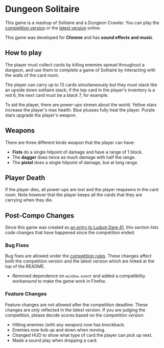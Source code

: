 # Dungeon Solitaire

This game is a mashup of Solitaire and a Dungeon Crawler. You can play the
[competition version](http://www.joe-fowler.co.uk/misc/ludumdare41) or the
[latest version](http://www.joe-fowler.co.uk/misc/ludumdare41/post) online.

This game was developed for **Chrome** and has **sound effects and music**.

## How to play

The player must collect cards by killing enemies spread throughout a dungeon,
and use them to complete a game of Solitaire by interacting with the walls of
the card room.

The player can carry up to 13 cards simultaneously but they must stack like an
upside down solitaire stack; if the top card in the player's inventory is a red
6, the next card must be a black 7, for example.

To aid the player, there are power-ups strewn about the world. Yellow stars
increase the player's max health. Blue plusses fully heal the player. Purple
stars upgrade the player's weapon.

## Weapons

There are three different kinds weapon that the player can have:

  * **Fists** do a single hitpoint of damage and have a range of 1 block.
  * The **dagger** does twice as much damage with half the range.
  * The **pistol** does a single hitpoint of damage, but at long range.

## Player Death

If the player dies, all power-ups are lost and the player respawns in the card
room. Note however that the player keeps all the cards that they are carrying
when they die.

## Post-Compo Changes

Since this game was created as [an entry to Ludum Dare
41](https://ldjam.com/events/ludum-dare/41/dungeon-solitaire), this section
lists code changes that have happened since the competition ended.

### Bug Fixes

Bug fixes are allowed under the [competition
rules](https://ldjam.com/events/ludum-dare/rules). These changes affect both the
competition version and the latest version which are linked at the top of the
README.

  * Removed dependence on `window.event` and added a compatibility workaround
    to make the game work in Firefox.

### Feature Changes

Feature changes are not allowed after the competition deadline. These changes
are *only* reflected in the *latest version*. If you are judging the
competition, please decide scores based on the *competition version*.

  * Hitting enemies (with any weapon) now has knockback.
  * Enemies now bob up and down when moving.
  * Changed HUD to show what type of card the player can pick up next.
  * Made a sound play when dropping a card.
